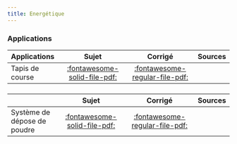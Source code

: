 ```yaml
---
title: Energétique 
---
```


### Applications 
 
| Applications | Sujet | Corrigé | Sources  | 
| :-------------- | :---: | :-----: | :------: | 
| Tapis de course | [:fontawesome-solid-file-pdf:](http://xpessoles-cpge.fr/pdf/Cy_05_01_Application_02_Tapis_Sujet.pdf) | [:fontawesome-regular-file-pdf:](http://xpessoles-cpge.fr/pdf/Cy_05_01_Application_02_Tapis_Corrige.pdf) | 
###  
 
|  | Sujet | Corrigé | Sources  | 
| :-------------- | :---: | :-----: | :------: | 
| Système de dépose de poudre | [:fontawesome-solid-file-pdf:](http://xpessoles-cpge.fr/pdf/Cy_05_01_TD_01_Prehenseur_Sujet.pdf) | [:fontawesome-regular-file-pdf:](http://xpessoles-cpge.fr/pdf/Cy_05_01_TD_01_Prehenseur_Corrige.pdf) | 

